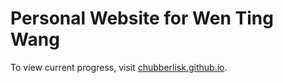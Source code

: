 # Personal Website for Wen Ting Wang

To view current progress, visit [chubberlisk.github.io](chubberlisk.github.io).
